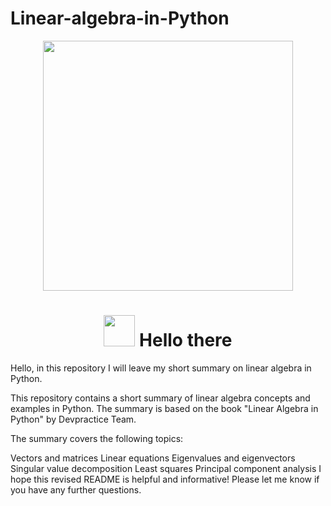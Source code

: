 # Linear-algebra-in-Python

<div id="header" align="center">
  <img src="https://media1.tenor.com/bxeM9N2IXLsAAAAd/osita-osita-iheme.gif" width="400"/>
</div>

<div id="badges" align="center">
  <h1>
    <img src="https://media.tenor.com/znmQl_Of2AAAAAAi/pepe-jedi-pablojedi.gif" width="50px"/>
    Hello there
  </h1>
</div>


Hello, in this repository I will leave my short summary on linear algebra in Python.

This repository contains a short summary of linear algebra concepts and examples in Python. The summary is based on the book "Linear Algebra in Python" by Devpractice Team.

The summary covers the following topics:

Vectors and matrices
Linear equations
Eigenvalues and eigenvectors
Singular value decomposition
Least squares
Principal component analysis
I hope this revised README is helpful and informative! Please let me know if you have any further questions.

